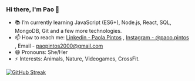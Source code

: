 ### Hi there, I'm Pao 👋

- 📚 I’m currently learning JavaScript (ES6+), Node.js, React, SQL, MongoDB, Git and a few more technologies.
- 📫 How to reach me: [Linkedin - Paola Pintos](https://www.linkedin.com/in/paolapintos/) , [Instagram - @paoo.pintos](https://www.instagram.com/paoo.pintos/) , Email - paopintos2000@gmail.com
- 😄 Pronouns: She/Her
- ⚡ Interests: Animals, Nature, Videogames, CrossFit.

[![GitHub Streak](https://github-readme-streak-stats.herokuapp.com?user=Paopintos&theme=radical&hide_border=true&date_format=M%20j%5B%2C%20Y%5D)](https://git.io/streak-stats)
